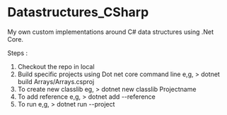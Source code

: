 # Datastructures_CSharp

My own custom implementations around C# data structures using .Net Core.

Steps :

1) Checkout the repo in local
2) Build specific projects using Dot net core command line e,g, > dotnet build Arrays/Arrays.csproj
3) To create new classlib eg, > dotnet new classlib Projectname
4) To add reference e,g, > dotnet add <project csproj file where to add> --reference <project csproj which is to be added>
5) To run e,g, > dotnet run --project <project csproj file>
